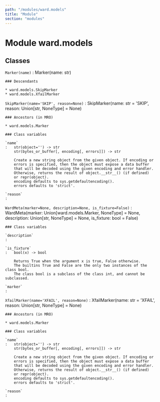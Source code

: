 ```yaml
---
path: "/modules/ward.models"
title: "Module"
section: "modules"
---
```


Module ward.models
==================

Classes
-------

`Marker(name)`
:   Marker(name: str)

    ### Descendants

    * ward.models.SkipMarker
    * ward.models.XfailMarker

`SkipMarker(name='SKIP', reason=None)`
:   SkipMarker(name: str = 'SKIP', reason: Union[str, NoneType] = None)

    ### Ancestors (in MRO)

    * ward.models.Marker

    ### Class variables

    `name`
    :   str(object='') -> str
        str(bytes_or_buffer[, encoding[, errors]]) -> str
        
        Create a new string object from the given object. If encoding or
        errors is specified, then the object must expose a data buffer
        that will be decoded using the given encoding and error handler.
        Otherwise, returns the result of object.__str__() (if defined)
        or repr(object).
        encoding defaults to sys.getdefaultencoding().
        errors defaults to 'strict'.

    `reason`
    :

`WardMeta(marker=None, description=None, is_fixture=False)`
:   WardMeta(marker: Union[ward.models.Marker, NoneType] = None, description: Union[str, NoneType] = None, is_fixture: bool = False)

    ### Class variables

    `description`
    :

    `is_fixture`
    :   bool(x) -> bool
        
        Returns True when the argument x is true, False otherwise.
        The builtins True and False are the only two instances of the class bool.
        The class bool is a subclass of the class int, and cannot be subclassed.

    `marker`
    :

`XfailMarker(name='XFAIL', reason=None)`
:   XfailMarker(name: str = 'XFAIL', reason: Union[str, NoneType] = None)

    ### Ancestors (in MRO)

    * ward.models.Marker

    ### Class variables

    `name`
    :   str(object='') -> str
        str(bytes_or_buffer[, encoding[, errors]]) -> str
        
        Create a new string object from the given object. If encoding or
        errors is specified, then the object must expose a data buffer
        that will be decoded using the given encoding and error handler.
        Otherwise, returns the result of object.__str__() (if defined)
        or repr(object).
        encoding defaults to sys.getdefaultencoding().
        errors defaults to 'strict'.

    `reason`
    :